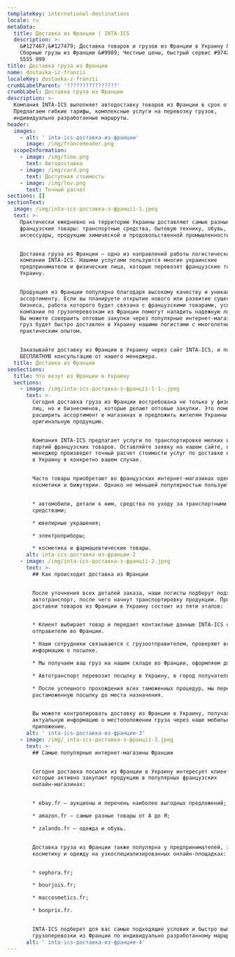 ```yaml
---
templateKey: international-destinations
locale: ru
metaData:
  title: Доставка из Франции | INTA-ICS
  description: >-
    &#127467;&#127479; Доставка товаров и грузов из Франции в Украину &#9989;
    Сборные грузы из Франции &#9989; Честные цены, быстрый сервис #9742; 068
    5555 999
title: Доставка груза из Франции
name: dostavka-iz-franzii
localeKey: dostavka-z-franzii
crumbLabelParent: '????????????????'
crumbLabel: Доставка груза из Франции
description: >-
  Компания INTA-ICS выполняет автодоставку товаров из Франции в срок от 5 дней.
  Предлагаем гибкие тарифы, комплексные услуги на перевозку грузов,
  индивидуально разработанные маршруты.
header:
  images:
    - alt: ' inta-ics-доставка-из-франции'
      image: /img/franceHeader.png
  scopeInformation:
    - image: /img/time.png
      text: Автодоставка
    - image: /img/card.png
      text: Доступная стоимость
    - image: /img/lov.png
      text: Точный расчет
sections: []
sectionText:
  image: /img/inta-ics-доставка-з-франції-1.jpeg
  text: >-
    Практически ежедневно на территорию Украины доставляют самые разные
    французские товары: транспортные средства, бытовую технику, обувь, одежду,
    аксессуары, продукцию химической и продовольственной промышленности.


    Доставка груза из Франции — одно из направлений работы логистической
    компании INTA-ICS. Нашими услугами пользуются многие украинские
    предприниматели и физические лица, которые перевозят французские товары в
    Украину.


    Продукция из Франции популярна благодаря высокому качеству и уникальному
    ассортименту. Если вы планируете открытие нового или развитие существующего
    бизнеса, работа которого будет связана с французскими товарами, услуги нашей
    компании по грузоперевозкам из Франции помогут наладить надежную логистику.
    Вы можете совершить оптовые закупки через популярные интернет-магазины, а
    груз будет быстро доставлен в Украину нашими логистами с многолетним
    практическим опытом.


    Заказывайте доставку из Франции в Украину через сайт INTA-ICS, и получите
    БЕСПЛАТНУЮ консультацию от нашего менеджера.
  title: Доставка из Франции
seoSections:
  title: Что везут из Франции в Украину
  sections:
    - image: /img/inta-ics-доставка-з-франції-1-1-.jpeg
      text: >-
        Сегодня доставка груза из Франции востребована не только у физических
        лиц, но и бизнесменов, которые делают оптовые закупки. Это помогает
        расширить ассортимент в магазинах и предложить жителям Украины
        оригинальную продукцию.


        Компания INTA-ICS предлагает услуги по транспортировке мелких и крупных
        партий французских товаров. Оставляйте заявку на нашем сайте, после чего
        менеджер произведет точный расчет стоимости услуг по доставке из Франции
        в Украину в конкретно вашем случае.


        Часто товары приобретают во французских интернет-магазинах одежды,
        косметики и бижутерии. Однако не меньшей популярностью пользуются:


        * автомобили, детали к ним, средства по уходу за транспортными
        средствами;

        * ювелирные украшения;

        * электроприборы;

        * косметика и фармацевтические товары.
      alt: inta-ics-доставка-из-франции-2
    - image: /img/inta-ics-доставка-з-франції-2.jpeg
      text: >-
        ## Как происходит доставка из Франции


        После уточнения всех деталей заказа, наши логисты подберут подходящий
        автотранспорт, после чего начнут транспортировку продукции. Процесс
        доставки товаров из Франции в Украину состоит из пяти этапов:


        * Клиент выбирает товар и передает контактные данные INTA-ICS своему
        отправителю во Франции.

        * Наши сотрудники связываются с грузоотправителем, проверяют всю
        информацию о посылке.

        * Мы получаем ваш груз на нашем складе во Франции, оформляем документы.

        * Автотранспорт перевозит посылку в Украину, в город получателя.

        * После успешного прохождения всех таможенных процедур, мы перевозим
        растаможенную посылку до места назначения.


        Вы можете контролировать доставку из Франции в Украину, получая
        актуальную информацию о местоположении груза через наше мобильное
        приложение.
      alt: ' inta-ics-доставка-из-франции-3'
    - image: /img/_inta-ics-доставка-з-франції-3.jpeg
      text: >-
        ## Самые популярные интернет-магазины Франции


        Сегодня доставка посылок из Франции в Украину интересует клиентов,
        которые активно закупают продукцию в популярных французских
        онлайн-магазинах:


        * ebay.fr — аукционы и перечень наиболее выгодных предложений;

        * amazon.fr — самые разные товары от А до Я;

        * zalando.fr — одежда и обувь.


        Доставка груза из Франции также популярна у предпринимателей, закупающих
        косметику и одежду на узкоспециализированных онлайн-площадках:


        * sephora.fr;

        * bourjois.fr;

        * maccosmetics.fr;

        * bonprix.fr.


        INTA-ICS подберет для вас самые подходящие условия и быстро выполнит
        грузоперевозки из Франции по индивидуально разработанному маршруту.
      alt: ' inta-ics-доставка-из-франции-4'
---
```

